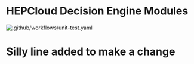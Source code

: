 <!--
SPDX-FileCopyrightText: 2017 Fermi Research Alliance, LLC
SPDX-License-Identifier: Apache-2.0
-->

# HEPCloud Decision Engine Modules

![.github/workflows/unit-test.yaml](https://github.com/HEPCloud/decisionengine_modules/workflows/.github/workflows/unit-test.yaml/badge.svg)

# Silly line added to make a change
